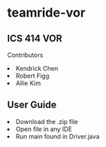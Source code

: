 # teamride-vor
## ICS 414 VOR 
Contributors
<li>Kendrick Chen</li>
<li>Robert Figg</li>
<li>Allie Kim</li>

## User Guide
<li>Download the .zip file</li>
<li>Open file in any IDE</li>
<li>Run main found in Driver.java</li>
